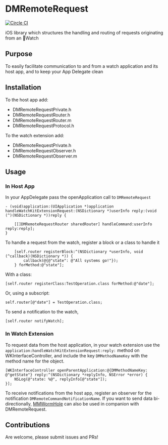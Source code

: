 DMRemoteRequest
===============

[![Circle CI](https://circleci.com/gh/davidmuzi/DMDiskStation.svg?style=svg)](https://circleci.com/gh/davidmuzi/DMDiskStation)

iOS library which structures the handling and routing of requests originating from an Watch


## Purpose

To easily facilitate communication to and from a watch application and its host app, and to keep your App Delegate clean


## Installation

To the host app add:
- DMRemoteRequestPrivate.h
- DMRemoteRequestRouter.h
- DMRemoteRequestRouter.m
- DMRemoteRequestProtocol.h

To the watch extension add:
- DMRemoteRequestPrivate.h
- DMRemoteRequestObserver.h
- DMRemoteRequestObserver.m

## Usage

### In Host App

In your AppDelegate pass the openApplication call to `DMRemoteRequest`

```obj-c
- (void)application:(UIApplication *)application handleWatchKitExtensionRequest:(NSDictionary *)userInfo reply:(void (^)(NSDictionary *))reply {
    
    [[]DMRemoteRequestRouter sharedRouter] handleCommand:userInfo reply:reply];
}
```

To handle a request from the watch, register a block or a class to handle it

```obj-c
    [self.router registerBlock:^(NSDictionary *userInfo, void (^callback)(NSDictionary *)) {
        callback(@{@"state": @"All systems go!"});
    } forMethod:@"state"];
```

With a class:

```obj-c
[self.router registerClass:TestOperation.class forMethod:@"date"];
```

Or, using a subscript:

```obj-c
self.router[@"date"] = TestOperation.class;
```

To send a notification to the watch, 

```obj-c
[self.router notifyWatch];
```

### In Watch Extension

To request data from the host application, in your watch extension use the `application:handleWatchKitExtensionRequest:reply:` method on WKInterfaceController, and include the key `DMMethodNameKey` with the method name for the object.

```obj-c
[WKInterfaceController openParentApplication:@{DMMethodNameKey: @"getState"} reply:^(NSDictionary *replyInfo, NSError *error) {
    NSLog(@"state: %@", replyInfo[@"state"]);
}];
```

To receive notifications from the host app, register an observer for the notification `DMRemoteCommandNotificationName`.  If you want to send data bi-directionally, [MMWormHole](https://github.com/mutualmobile/MMWormhole) can also be used in companion with DMRemoteRequest.

## Contributions

Are welcome, please submit issues and PRs!
  
